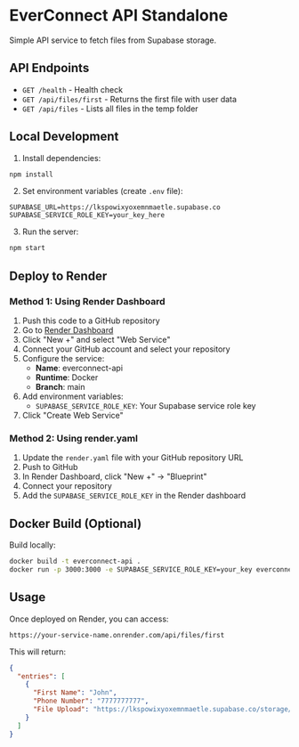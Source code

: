 # EverConnect API Standalone

Simple API service to fetch files from Supabase storage.

## API Endpoints

- `GET /health` - Health check
- `GET /api/files/first` - Returns the first file with user data
- `GET /api/files` - Lists all files in the temp folder

## Local Development

1. Install dependencies:
```bash
npm install
```

2. Set environment variables (create `.env` file):
```
SUPABASE_URL=https://lkspowixyoxemnmaetle.supabase.co
SUPABASE_SERVICE_ROLE_KEY=your_key_here
```

3. Run the server:
```bash
npm start
```

## Deploy to Render

### Method 1: Using Render Dashboard

1. Push this code to a GitHub repository
2. Go to [Render Dashboard](https://dashboard.render.com/)
3. Click "New +" and select "Web Service"
4. Connect your GitHub account and select your repository
5. Configure the service:
   - **Name**: everconnect-api
   - **Runtime**: Docker
   - **Branch**: main
6. Add environment variables:
   - `SUPABASE_SERVICE_ROLE_KEY`: Your Supabase service role key
7. Click "Create Web Service"

### Method 2: Using render.yaml

1. Update the `render.yaml` file with your GitHub repository URL
2. Push to GitHub
3. In Render Dashboard, click "New +" → "Blueprint"
4. Connect your repository
5. Add the `SUPABASE_SERVICE_ROLE_KEY` in the Render dashboard

## Docker Build (Optional)

Build locally:
```bash
docker build -t everconnect-api .
docker run -p 3000:3000 -e SUPABASE_SERVICE_ROLE_KEY=your_key everconnect-api
```

## Usage

Once deployed on Render, you can access:
```
https://your-service-name.onrender.com/api/files/first
```

This will return:
```json
{
  "entries": [
    {
      "First Name": "John",
      "Phone Number": "7777777777",
      "File Upload": "https://lkspowixyoxemnmaetle.supabase.co/storage/v1/object/public/user-files/temp/0.08962897515395651.txt"
    }
  ]
}
```